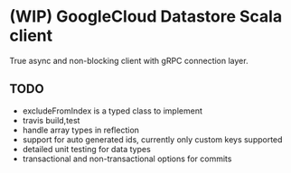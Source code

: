 # (WIP) GoogleCloud Datastore Scala client

True async and non-blocking client with gRPC connection layer. 

## TODO
- excludeFromIndex is a typed class to implement
- travis build,test
- handle array types in reflection
- support for auto generated ids, currently only custom keys supported
- detailed unit testing for data types
- transactional and non-transactional options for commits

